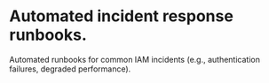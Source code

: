 # Automated incident response runbooks.

Automated runbooks for common IAM incidents (e.g., authentication failures, degraded performance).